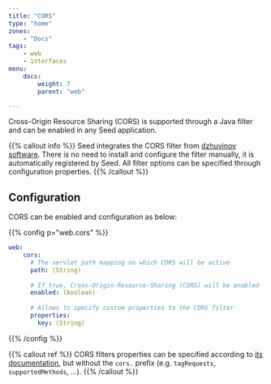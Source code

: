 ```yaml
---
title: "CORS"
type: "home"
zones:
    - "Docs"
tags:
    - web
    - interfaces
menu:
    docs:
        weight: 7
        parent: "web"

---
```


Cross-Origin Resource Sharing (CORS) is supported through a Java filter and can be enabled in any Seed application.

{{% callout info %}}
Seed integrates the CORS filter from [dzhuvinov software](http://software.dzhuvinov.com/cors-filter.html). There is no 
need to install and configure the filter manually, it is automatically registered by Seed. All filter options can be 
specified through configuration properties.
{{% /callout %}}

## Configuration

CORS can be enabled and configuration as below:

{{% config p="web.cors" %}}
```yaml
web:
    cors:
      # The servlet path mapping on which CORS will be active
      path: (String)
     
      # If true, Cross-Origin-Resource-Sharing (CORS) will be enabled
      enabled: (boolean)
      
      # Allows to specify custom properties to the CORS filter
      properties: 
        key: (String)
```
{{% /config %}}

{{% callout ref %}}
CORS filters properties can be specified according to [its documentation](http://software.dzhuvinov.com/cors-filter-configuration.html#section-1),
but without the `cors.` prefix (e.g. `tagRequests`, `supportedMethods`, ...).
{{% /callout %}}

